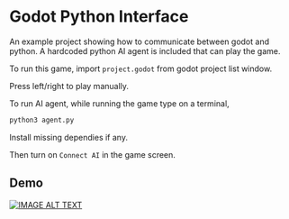 # Godot Python Interface

An example project showing how to communicate between godot and python. A hardcoded python AI agent is included that can play the game.

To run this game, import `project.godot` from godot project list window.

Press left/right to play manually.

To run AI agent, while running the game type on a terminal,

```bash
python3 agent.py
```

Install missing dependies if any.

Then turn on `Connect AI` in the game screen.

## Demo

[![IMAGE ALT TEXT](http://img.youtube.com/vi/_PBBFYVG0XM/0.jpg)](http://www.youtube.com/watch?v=_PBBFYVG0XM)
